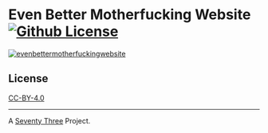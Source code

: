 Even Better Motherfucking Website [![Github License](https://img.shields.io/github/license/setetres/evenbettermotherfuckingwebsite.svg)](https://github.com/setetres/evenbettermotherfuckingwebsite/blob/master/LICENSE)
=================================

[![evenbettermotherfuckingwebsite](http://setetres.s3.amazonaws.com/setetres.st/img/evenbettermotherfuckingwebsite-desktop.png?v=1&raw=true)](http://evenbettermotherfucking.website)

License
-------

[CC-BY-4.0]

-------

A [Seventy Three] Project.

[Seventy Three]: http://setetres.st
[http://evenbettermotherfucking.website]: http://evenbettermotherfucking.website
[CC-BY-4.0]: http://creativecommons.org/licenses/by/4.0
